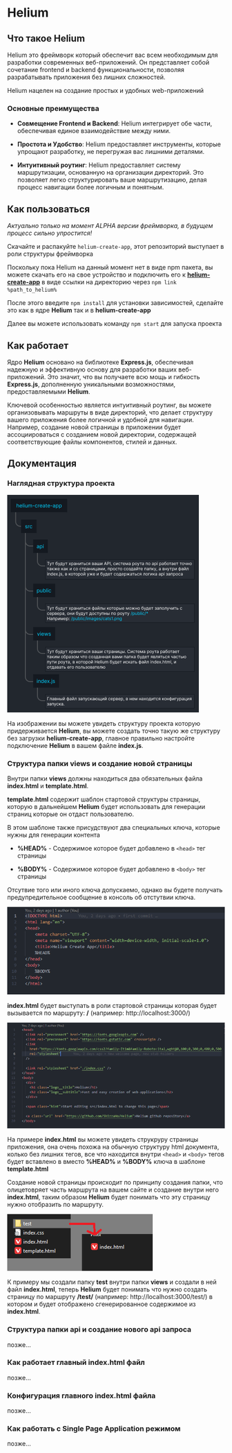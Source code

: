 # Helium

## Что такое Helium

Helium это фреймворк который обеспечит вас всем необходимым для разработки современных веб-приложений. Он представляет собой сочетание frontend и backend функциональности, позволяя разрабатывать приложения без лишних сложностей.

Helium нацелен на создание простых и удобных web-приложений

### Основные преимущества

* **Совмещение Frontend и Backend**: Helium интегрирует обе части, обеспечивая единое взаимодействие между ними.

* **Простота и Удобство**: Helium предоставляет инструменты, которые упрощают разработку, не перегружая вас лишними деталями.

* **Интуитивный роутинг**: Helium предоставляет систему маршрутизации, основанную на организации директорий. Это позволяет легко структурировать вашe маршрутизацию, делая процесс навигации более логичным и понятным.

## Как пользоваться

*Актуально только на момент ALPHA версии фреймворка, в будущем процесс сильно упростится!*

Скачайте и распакуйте `helium-create-app`, этот репозиторий выступает в роли структуры фреймворка

Поскольку пока Helium на данный момент нет в виде npm пакета, вы можете скачать его на свое устройство и подключить его к [**helium-create-app**](https://github.com/ShizzaHo/helium-create-app) в виде ссылки на директорию через ```npm link %path_to_helium%```

После этого введите ```npm install``` для установки зависимостей, сделайте это как в ядре **Helium** так и в **helium-create-app**

Далее вы можете использовать команду ```npm start``` для запуска проекта

## Как работает

Ядро **Helium** основано на библиотеке **Express.js**, обеспечивая надежную и эффективную основу для разработки ваших веб-приложений. Это значит, что вы получаете всю мощь и гибкость **Express.js**, дополненную уникальными возможностями, предоставляемыми **Helium**.

Ключевой особенностью является интуитивный роутинг, вы можете организовывать маршруты в виде директорий, что делает структуру вашего приложения более логичной и удобной для навигации. Например, создание новой страницы в приложении будет ассоциироваться с созданием новой директории, содержащей соответствующие файлы компонентов, стилей и данных. 

## Документация

### Наглядная структура проекта

![structure](./docs/structure_ru.png "Structure")

На изображении вы можете увидеть структуру проекта которую придерживается **Helium**, вы можете создать точно такую же структуру без загрузки **helium-create-app**, главное правильно настройте подключение **Helium** в вашем файле **index.js**.

### Структура папки views и создание новой страницы

Внутри папки **views** должны находиться два обязательных файла **index.html** и **template.html**.

**template.html** содержит шаблон стартовой структуры страницы, которую в дальнейшем **Helium** будет использовать для генерации страниц которые он отдаст пользователю.

В этом шаблоне также присудствуют два специальных ключа, которые нужны для генерации контента

* **%HEAD%** - Содержимое которое будет добавлено в ``<head>`` тег страницы

* **%BODY%** - Содержимое которое будет добавлено в ``<body>`` тег страницы

Отсутвие того или иного ключа допускаемо, однако вы будете получать предупредительное сообщение в консоль об отстутвии ключа.

![Template](./docs/Template.png "Template")

**index.html** будет выступать в роли стартовой страницы которая будет вызывается по маршруту: **/** (например: http://localhost:3000/)

![index](./docs/index_home.png "index")

На примере **index.html** вы можете увидеть струкруру страницы приложения, она очень похожа на обычную структуру html документа, колько без лишних тегов, все что находится внутри ``<head>`` и ``<body>`` тегов будет вставлено в вместо **%HEAD%** и **%BODY%** ключа в шаблоне **template.html**

Создание новой страницы происходит по принципу создания папки, что олицетовряет часть маршрута на вашем сайте и создание внутри него **index.html**, таким образом **Helium** будет понимать что эту страницу нужно отобразить по маршруту.

![route](./docs/route.png "route")

К примеру мы создали папку **test** внутри папки **views** и создали в ней файл **index.html**, теперь **Helium** будет понимать что нужно создать страницу по маршруту **/test/** (например: http://localhost:3000/test/) в котором и будет отображено сгенерированное содержимое из **index.html**.

### Структура папки api и создание нового api запроса

позже...

### Как работает главный index.html файл

позже...

### Конфигурация главного index.html файла

позже...

### Как работать с Single Page Application режимом

позже...